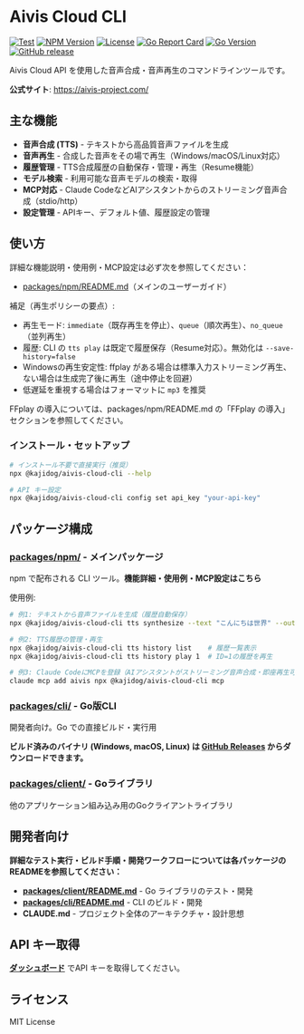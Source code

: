 # Aivis Cloud CLI

[![Test](https://github.com/kajidog/aivis-cloud-cli/actions/workflows/test.yml/badge.svg)](https://github.com/kajidog/aivis-cloud-cli/actions/workflows/test.yml) [![NPM Version](https://img.shields.io/npm/v/@kajidog/aivis-cloud-cli.svg)](https://www.npmjs.com/package/@kajidog/aivis-cloud-cli) [![License](https://img.shields.io/github/license/kajidog/aivis-cloud-cli.svg)](https://github.com/kajidog/aivis-cloud-cli/blob/main/LICENSE) [![Go Report Card](https://goreportcard.com/badge/github.com/kajidog/aivis-cloud-cli/packages/client)](https://goreportcard.com/report/github.com/kajidog/aivis-cloud-cli/packages/client) [![Go Version](https://img.shields.io/badge/go-1.23-blue.svg)](https://go.dev/dl/) [![GitHub release](https://img.shields.io/github/v/release/kajidog/aivis-cloud-cli)](https://github.com/kajidog/aivis-cloud-cli/releases/latest)

Aivis Cloud API を使用した音声合成・音声再生のコマンドラインツールです。

**公式サイト**: https://aivis-project.com/

## 主な機能

- **音声合成 (TTS)** - テキストから高品質音声ファイルを生成
- **音声再生** - 合成した音声をその場で再生（Windows/macOS/Linux対応）  
- **履歴管理** - TTS合成履歴の自動保存・管理・再生（Resume機能）
- **モデル検索** - 利用可能な音声モデルの検索・取得
- **MCP対応** - Claude CodeなどAIアシスタントからのストリーミング音声合成（stdio/http）
- **設定管理** - APIキー、デフォルト値、履歴設定の管理

## 使い方

詳細な機能説明・使用例・MCP設定は必ず次を参照してください：
- [packages/npm/README.md](./packages/npm/README.md)（メインのユーザーガイド）

補足（再生ポリシーの要点）:
- 再生モード: `immediate`（既存再生を停止）、`queue`（順次再生）、`no_queue`（並列再生）
- 履歴: CLI の `tts play` は既定で履歴保存（Resume対応）。無効化は `--save-history=false`
- Windowsの再生安定性: ffplay がある場合は標準入力ストリーミング再生、ない場合は生成完了後に再生（途中停止を回避）
- 低遅延を重視する場合はフォーマットに `mp3` を推奨

FFplay の導入については、packages/npm/README.md の「FFplay の導入」セクションを参照してください。

### インストール・セットアップ

```bash
# インストール不要で直接実行（推奨）
npx @kajidog/aivis-cloud-cli --help

# API キー設定
npx @kajidog/aivis-cloud-cli config set api_key "your-api-key"
```

## パッケージ構成

### [packages/npm/](./packages/npm/) - **メインパッケージ**
npm で配布される CLI ツール。**機能詳細・使用例・MCP設定はこちら**

使用例:
```bash
# 例1: テキストから音声ファイルを生成（履歴自動保存）
npx @kajidog/aivis-cloud-cli tts synthesize --text "こんにちは世界" --output "output.mp3"

# 例2: TTS履歴の管理・再生
npx @kajidog/aivis-cloud-cli tts history list    # 履歴一覧表示
npx @kajidog/aivis-cloud-cli tts history play 1  # ID=1の履歴を再生

# 例3: Claude CodeにMCPを登録（AIアシスタントがストリーミング音声合成・即座再生可能）
claude mcp add aivis npx @kajidog/aivis-cloud-cli mcp
```

### [packages/cli/](./packages/cli/) - Go版CLI
開発者向け。Go での直接ビルド・実行用

**ビルド済みのバイナリ (Windows, macOS, Linux) は [GitHub Releases](https://github.com/kajidog/aivis-cloud-cli/releases) からダウンロードできます。**

### [packages/client/](./packages/client/) - Goライブラリ
他のアプリケーション組み込み用のGoクライアントライブラリ

## 開発者向け

**詳細なテスト実行・ビルド手順・開発ワークフローについては各パッケージのREADMEを参照してください：**

- **[packages/client/README.md](./packages/client/README.md)** - Go ライブラリのテスト・開発
- **[packages/cli/README.md](./packages/cli/README.md)** - CLI のビルド・開発  
- **CLAUDE.md** - プロジェクト全体のアーキテクチャ・設計思想

## API キー取得

[**ダッシュボード**](https://hub.aivis-project.com/cloud-api/dashboard) でAPI キーを取得してください。

## ライセンス

MIT License
